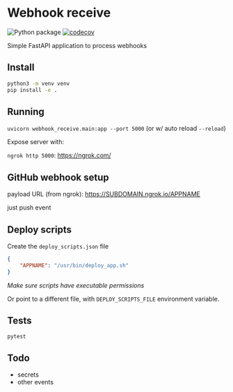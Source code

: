 # Webhook receive

![Python package](https://github.com/falkben/webhook_receive/workflows/Python%20package/badge.svg) [![codecov](https://codecov.io/gh/falkben/webhook_receive/branch/main/graph/badge.svg?token=O3ZG3KqxXt)](https://codecov.io/gh/falkben/webhook_receive)

Simple FastAPI application to process webhooks

## Install

```sh
python3 -m venv venv
pip install -e .
```

## Running

`uvicorn webhook_receive.main:app --port 5000` (or w/ auto reload `--reload`)

Expose server with:

`ngrok http 5000`: https://ngrok.com/

## GitHub webhook setup

payload URL (from ngrok): https://SUBDOMAIN.ngrok.io/APPNAME

just push event

## Deploy scripts

Create the `deploy_scripts.json` file

```json
{
    "APPNAME": "/usr/bin/deploy_app.sh"
}
```

*Make sure scripts have executable permissions*

Or point to a different file, with `DEPLOY_SCRIPTS_FILE` environment variable.

## Tests

`pytest`

## Todo

- secrets
- other events
